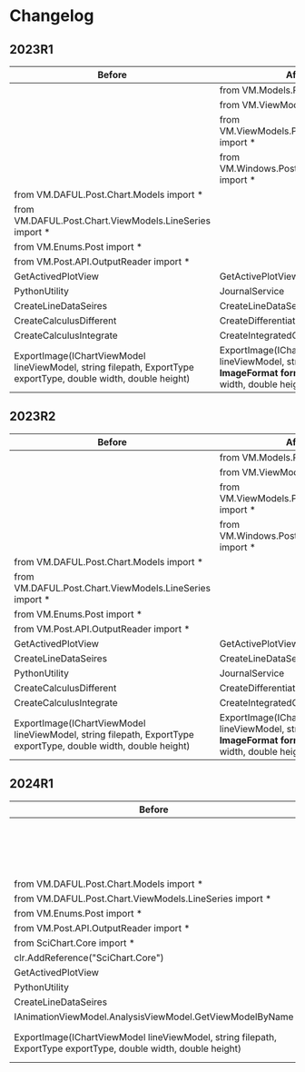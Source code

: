 # Changelog

## 2023R1

| Before | After | Type |
|---|---|------|
||	from VM.Models.Post import *														| Added	|
||	from VM.ViewModels.Post import *													| Added	|
||	from VM.ViewModels.Post.Entities.Charts import *									| Added	|
||	from VM.Windows.Post.Controls.Model import *										| Added	|
|from VM.DAFUL.Post.Chart.Models import *					|							| Removed |
|from VM.DAFUL.Post.Chart.ViewModels.LineSeries import *	|							| Removed |
|from VM.Enums.Post import *								|							| Removed |
|from VM.Post.API.OutputReader import *						|							| Removed |
|GetActivedPlotView											| GetActivePlotView			| Modified	|
|PythonUtility												| JournalService			| Modified	|
|CreateLineDataSeires										| CreateLineDataSeries		| Modified	|
|CreateCalculusDifferent									| CreateDifferentiatedCurve | Modified	|
|CreateCalculusIntegrate									| CreateIntegratedCurve		| Modified	|
|ExportImage(IChartViewModel lineViewModel, string filepath, ExportType exportType, double width, double height) | ExportImage(IChartViewModel lineViewModel, string filepath, **ImageFormat formatType**, double width, double height) | Modified	|

## 2023R2

| Before | After | Type |
|---|---|------|
||	from VM.Models.Post import *														| Added	|
||	from VM.ViewModels.Post import *													| Added	|
||	from VM.ViewModels.Post.Entities.Charts import *									| Added	|
||	from VM.Windows.Post.Controls.Model import *										| Added	|
|from VM.DAFUL.Post.Chart.Models import *					|							| Removed |
|from VM.DAFUL.Post.Chart.ViewModels.LineSeries import *	|							| Removed |
|from VM.Enums.Post import *								|							| Removed |
|from VM.Post.API.OutputReader import *						|							| Removed |
|GetActivedPlotView											| GetActivePlotView			| Modified |
|CreateLineDataSeires										| CreateLineDataSeries		| Modified |
|PythonUtility												| JournalService			| Modified |
|CreateCalculusDifferent									| CreateDifferentiatedCurve | Modified |
|CreateCalculusIntegrate									| CreateIntegratedCurve		| Modified |
|ExportImage(IChartViewModel lineViewModel, string filepath, ExportType exportType, double width, double height) | ExportImage(IChartViewModel lineViewModel, string filepath, **ImageFormat formatType**, double width, double height) | Modified	|

## 2024R1

| Before | After | Type |
|---|---|---|
||from VM.Models.Post import *																				   | Added	|
||from VM.ViewModels.Post import *																			   | Added	|
||from VM.ViewModels.Post.Entities.Charts import *															   | Added	|
||from VM.Windows.Post.Controls.Model import *																   | Added	|
|from VM.DAFUL.Post.Chart.Models import *					|												   | Removed |
|from VM.DAFUL.Post.Chart.ViewModels.LineSeries import *	|												   | Removed |
|from VM.Enums.Post import *								|												   | Removed |
|from VM.Post.API.OutputReader import *						|												   | Removed |
|from SciChart.Core import *								|												   | Removed |
|clr.AddReference("SciChart.Core")							|												   | Removed |
|GetActivedPlotView											| GetActivePlotView								   | Modified |
|PythonUtility												| JournalService								   | Modified |
|CreateLineDataSeires										| CreateLineDataSeries							   | Modified |
|IAnimationViewModel.AnalysisViewModel.GetViewModelByName	| IOperationsAnimationViewModel.GetViewModelByName | Modified |
|ExportImage(IChartViewModel lineViewModel, string filepath, ExportType exportType, double width, double height) | ExportImage(IChartViewModel lineViewModel, string filepath, **ImageFormat formatType**, double width, double height) | Modified	|